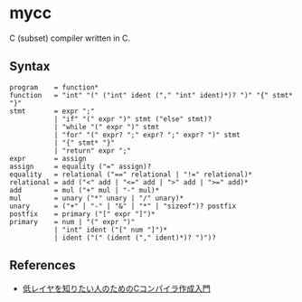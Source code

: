 # mycc

C (subset) compiler written in C.


## Syntax

```ebnf
program    = function*
function   = "int" "(" ("int" ident ("," "int" ident)*)? ")" "{" stmt* "}"
stmt       = expr ";"
           | "if" "(" expr ")" stmt ("else" stmt)?
           | "while "(" expr ")" stmt
           | "for" "(" expr? ";" expr? ";" expr? ")" stmt
           | "{" stmt* "}"
           | "return" expr ";"
expr       = assign
assign     = equality ("=" assign)?
equality   = relational ("==" relational | "!=" relational)*
relational = add ("<" add | "<=" add | ">" add | ">=" add)*
add        = mul ("+" mul | "-" mul)*
mul        = unary ("*" unary | "/" unary)*
unary      = ("+" | "-" | "&" | "*" | "sizeof")? postfix
postfix    = primary ("[" expr "]")*
primary    = num | "(" expr ")"
           | "int" ident ("[" num "]")*
           | ident ("(" (ident ("," ident)*)? ")")?
```


## References

- [低レイヤを知りたい人のためのCコンパイラ作成入門](https://www.sigbus.info/compilerbook)
